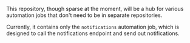 This repository, though sparse at the moment, will be a hub for various automation jobs that don't need to be in separate repositories.

Currently, it contains only the `notifications` automation job, which is designed to call the notifications endpoint and send out notifications.
